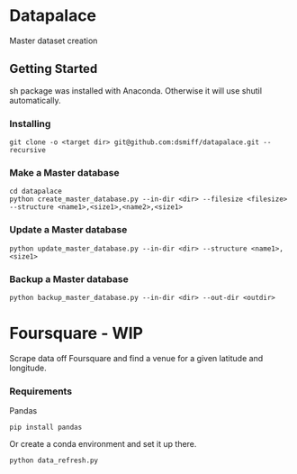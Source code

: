 # Datapalace

Master dataset creation

## Getting Started

sh package was installed with Anaconda.
Otherwise it will use shutil automatically.

### Installing

```
git clone -o <target dir> git@github.com:dsmiff/datapalace.git --recursive
```

### Make a Master database

```
cd datapalace
python create_master_database.py --in-dir <dir> --filesize <filesize> --structure <name1>,<size1>,<name2>,<size1>
```

### Update a Master database

```
python update_master_database.py --in-dir <dir> --structure <name1>,<size1>
```

### Backup a Master database

```
python backup_master_database.py --in-dir <dir> --out-dir <outdir>
```


# Foursquare - WIP

Scrape data off Foursquare and find a venue for a given latitude and longitude.

### Requirements

Pandas
```
pip install pandas
```
Or create a conda environment and set it up there.

```
python data_refresh.py
```